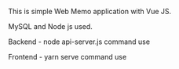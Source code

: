 This is simple Web Memo application with Vue JS.

MySQL and Node js used.

Backend - node api-server.js    command use

Frontend - yarn serve            command use
